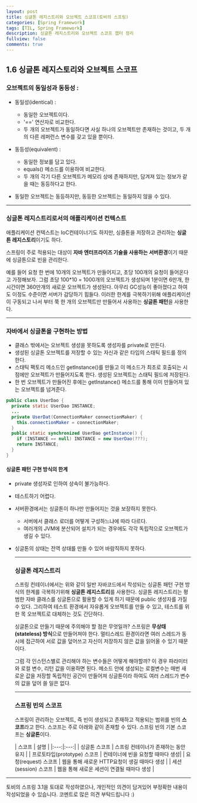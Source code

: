 ```yaml
---
layout: post
title: 싱글톤 레지스트리와 오브젝트 스코프(토비의 스프링)
categories: [Spring Framework]
tags: [TIL, Spring Framework]
description: 싱글톤 레지스트리와 오브젝트 스코프 챕터 정리
fullview: false
comments: true
---
```


## 1.6 싱글톤 레지스토리와 오브젝트 스코프

### 오브젝트의 동일성과 동등성 :
+ 동일성(identical) :
  - 동일한 오브젝트이다.
  - '==' 연산자로 비교한다.
  - 두 개의 오브젝트가 동일하다면 사실 하나의 오브젝트만 존재하는 것이고, 두 개의 다른 레퍼런스 변수를 갖고 있을 뿐이다.
 
+ 동등성(equivalent) : 
  - 동일한 정보를 담고 있다.
  - equals() 메소드를 이용하여 비교한다.
  - 두 개의 각기 다른 오브젝트가 메모리 상에 존재하지만, 담겨져 있는 정보가 같을 때는 동등하다고 한다.
+ 동일한 오브젝트는 동등하지만, 동등한 오브젝트는 동일하지 않을 수 있다.  

 ***
 
 ### 싱글톤 레지스트리로서의 애플리케이션 컨텍스트  
   애플리케이션 컨텍스트는 IoC컨테이너기도 하지만, 싱즐톤을 저장하고 관리하는 **싱글톤 레지스토리**이기도 하다.
   
   스프링이 주로 적용되는 대상이 **자바 엔터프라이즈 기술을 사용하는 서버환경**이기 때문에 싱글톤으로 빈을 관리한다.
   
   예를 들어 요청 한 번에 10개의 오브젝트가 만들어지고, 초당 100개의 요청이 들어온다고 가정해보자. 그럼 초당 100*10 = 1000개의 오브젝트가 생성되며 1분이면 6만개, 한 시간이면 360만개의 새로운 오브젝트가 생성된다. 아무리 GC성능이 좋아졌다고 하여도 이정도 수준이면 서버가 감당하기 힘들다. 이러한 한계를 극복하기위해 애플리케이션이 구동되고 나서 부터 쭉 한 개의 오브젝트만 만들어서 사용하는 **싱글톤 패턴**을 사용한다.
  
***

### 자바에서 싱글톤을 구현하는 방법
+ 클래스 밖에서는 오브젝트 생성을 못하도록 생성자를 private로 만든다.
+ 생성된 싱글톤 오브젝트를 저장할 수 있는 자신과 같은 타입의 스태틱 필드를 정의한다.
+ 스태틱 팩토리 메소드인 getInstance()를 만들고 이 메소드가 최초로 호출되는 시점에만 오브젝트가 만들어지도록 한다. 생성된 오브젝트는 스태틱 필드에 저장된다.
+ 한 번 오브젝트가 만들어진 후에는 getInstance() 메소드를 통해 이미 만들어져 있는 오브젝트를 넘겨준다.
```java
public class UserDao {
  private static UserDao INSTANCE;
  ...
  private UserDat(ConnectionMaker connectionMaker) {
  	this.connectionMaker = connectionMaker;
  }
  public static synchronized UserDao getInstance() {
    if (INSTANCE == null) INSTANCE = new UserDao(???);
    return INSTANCE;
  }
}
```

#### 싱글톤 패턴 구현 방식의 한계
- private 생성자로 인하여 상속이 불가능하다.
- 테스트하기 어렵다.
- 서버환경에서는 싱글톤이 하나만 만들어지는 것을 보장하지 못한다.
  - 서버에서 클래스 로더를 어떻게 구성하느냐에 따라 다르다.
  -  여러개의 JVM에 분산되어 설치가 되는 경우에도 각각 독립적으로 오브젝트가 생길 수 있다.
- 싱글톤의 상태는 전역 상태를 만들 수 있어 바람직하지 못하다.
  
  ***
  
  ### 싱글톤 레지스트리
  스프링 컨테이너에서는 위와 같이 일반 자바코드에서 작성되는 싱글톤 패턴 구현 방식의 한계를 극복하기위해 **싱글톤 레지스트리**를 사용한다. 싱글톤 레지스트리는 평범한 자바 클래스를 싱글톤으로 활용할 수 있게 하기 때문에 public 생성자를 가질 수 있다. 그리하여 테스트 환경에서 자유롭게 오브젝트를 만들 수 있고, 테스트를 위한 목 오브젝트로 대체하는 것도 간단하다.
  
  싱글톤으로 만들기 때문에 주의해야 할 점은 무엇일까? 스프링은 **무상태(stateless) 방식**으로 만들어져야 한다. 멀티스레드 환경이라면 여러 스레드가 동시에 접근하여 서로 값을 덮어쓰고 자신이 저장하지 않은 값을 읽어올 수 있기 때문이다.
  
  그럼 각 인스턴스별로 관리해야 하는 변수들은 어떻게 해야할까? 이 경우 파라미터와 로컬 변수, 리턴 값을 이용하면 된다. 메소드 안에 생성되는 로컬변수는 매번 새로운 값을 저장할 독립적인 공간이 만들어져 싱글톤이라 하여도 여러 스레드가 변수의 값을 덮어 쓸 일은 없다.
  
  ***
  
  ### 스프링 빈의 스코프
  스프링이 관리하는 오브젝트, 즉 빈이 생성되고 존재하고 적용되는 범위를 빈의 **스코프**라고 한다. 스코프는 주로 아래와 같이 존재할 수 있다. 스프링 빈의 기본 스코프는 **싱글톤**이다.
  
  | 스코프 | 설명 |
|:---:|:---:|
| 싱글톤 스코프 | 스프링 컨테이너가 존재하는 동안 유지 | 
| 프로토타입(prototype) 스코프 | 컨테이너에 빈을 요청할 때마다 생성|
| 요청(request) 스코프 | 웹을 통해 새로운 HTTP요청이 생길 때마다 생성 | 
| 세션(session) 스코프 | 웹을 통해 새로운 세션이 연결될 때마다 생성 | 

***

 토비의 스프링 3.1을 토대로 작성하였으나, 개인적인 의견이 담겨있어 부정확한 내용이 작성되었을 수 있습니다. 코멘트로 많은 의견 부탁드립니다 :)